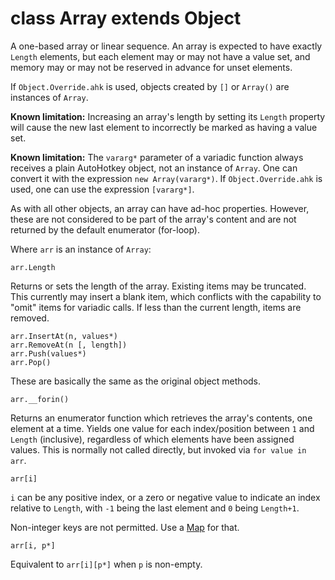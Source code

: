 # class Array extends Object

A one-based array or linear sequence. An array is expected to have exactly `Length` elements, but each element may or may not have a value set, and memory may or may not be reserved in advance for unset elements.

If `Object.Override.ahk` is used, objects created by `[]` or `Array()` are instances of `Array`.

**Known limitation:** Increasing an array's length by setting its `Length` property will cause the new last element to incorrectly be marked as having a value set.

**Known limitation:** The `vararg*` parameter of a variadic function always receives a plain AutoHotkey object, not an instance of `Array`. One can convert it with the expression `new Array(vararg*)`. If `Object.Override.ahk` is used, one can use the expression `[vararg*]`.

As with all other objects, an array can have ad-hoc properties. However, these are not considered to be part of the array's content and are not returned by the default enumerator (for-loop).

Where `arr` is an instance of `Array`:

```
arr.Length
```
Returns or sets the length of the array. Existing items may be truncated. This currently may insert a blank item, which conflicts with the capability to "omit" items for variadic calls. If less than the current length, items are removed.

```
arr.InsertAt(n, values*)
arr.RemoveAt(n [, length])
arr.Push(values*)
arr.Pop()
```
These are basically the same as the original object methods.

```
arr.__forin()
```
Returns an enumerator function which retrieves the array's contents, one element at a time. Yields one value for each index/position between `1` and `Length` (inclusive), regardless of which elements have been assigned values. This is normally not called directly, but invoked via `for value in arr`.

```
arr[i]
```
`i` can be any positive index, or a zero or negative value to indicate an index relative to `Length`, with `-1` being the last element and `0` being `Length+1`.

Non-integer keys are not permitted. Use a [Map](Map.md) for that.

```
arr[i, p*]
```
Equivalent to `arr[i][p*]` when `p` is non-empty.